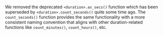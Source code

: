 We removed the deprecated `<duration>.as_secs()` function which has been
superseded by `<duration>.count_seconds()` quite some time ago. The
`count_seconds()` function provides the same functionality with a more
consistent naming convention that aligns with other duration-related functions
like `count_minutes()`, `count_hours()`, etc.
